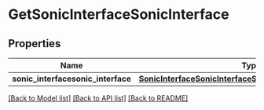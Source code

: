 # GetSonicInterfaceSonicInterface

## Properties
Name | Type | Description | Notes
------------ | ------------- | ------------- | -------------
**sonic_interfacesonic_interface** | [**SonicInterfaceSonicInterfaceSonicinterfacesonicinterface**](SonicInterfaceSonicInterfaceSonicinterfacesonicinterface.md) |  | [optional] 

[[Back to Model list]](../README.md#documentation-for-models) [[Back to API list]](../README.md#documentation-for-api-endpoints) [[Back to README]](../README.md)


